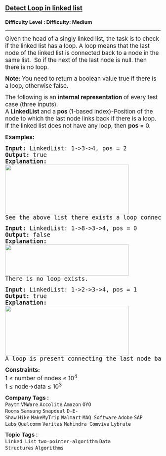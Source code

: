 <h2><a href="https://www.geeksforgeeks.org/problems/detect-loop-in-linked-list/1">Detect Loop in linked list</a></h2><h3>Difficulty Level : Difficulty: Medium</h3><hr><div class="problems_problem_content__Xm_eO"><p><span style="font-size: 14pt;">Given the head of a singly linked list, the task is to check if the linked list has a loop. A loop means that the last node of the linked list is connected back to a node in the same list.&nbsp; So if the next of the last node is null. then there is no loop. </span></p>
<p><span style="font-size: 14pt;"><strong>Note: </strong>You need to return a boolean value true if there is a loop, otherwise false.<br></span></p>
<p><span style="font-size: 14pt;">The following is an <strong>internal representation </strong>of every test case (three inputs).<br>A<strong> LinkedList </strong>and a<strong> </strong><strong>pos </strong>(1-based index)-Position of the node to which the last node links back if there is a loop. If the linked list does not have any loop, then <strong>pos</strong> = 0.</span></p>
<p><span style="font-size: 14pt;"><strong>Examples:</strong></span></p>
<pre><span style="font-size: 14pt;"><strong>Input: </strong>LinkedList: 1-&gt;3-&gt;4, pos = 2
<strong>Output: </strong>true<strong>
Explanation: <br><img src="https://media.geeksforgeeks.org/img-practice/prod/addEditProblem/700099/Web/Other/blobid1_1718699705.png" width="400" height="160"><br></strong>See the above list there exists a loop connecting the last node back to the second node.<br></span></pre>
<pre><span style="font-size: 14pt;"><strong>Input: </strong>LinkedList:<strong> </strong>1-&gt;8-&gt;3-&gt;4, pos = 0
<strong>Output: </strong>false<strong>
Explanation: <br><img src="https://media.geeksforgeeks.org/img-practice/prod/addEditProblem/700099/Web/Other/blobid2_1718699755.png" width="400" height="100"><br></strong>There is no loop exists.<br></span></pre>
<pre><span style="font-size: 14pt;"><strong>Input: </strong>LinkedList: 1-&gt;2-&gt;3-&gt;4, pos = 1
<strong>Output: </strong>true<strong>
Explanation:</strong></span><br><span style="font-size: 14pt;"><img src="https://media.geeksforgeeks.org/img-practice/prod/addEditProblem/700332/Web/Other/blobid2_1718609744.png" width="400" height="160"></span><br><span style="font-size: 14pt;">A loop is present connecting the last node back to the first node.</span></pre>
<p><span style="font-size: 14pt;"><strong>Constraints:</strong></span><br><span style="font-size: 14pt;">1 ≤ number of nodes ≤ 10<sup>4</sup><br>1 ≤ node-&gt;data ≤ 10<sup>3</sup></span></p></div><p><span style=font-size:18px><strong>Company Tags : </strong><br><code>Paytm</code>&nbsp;<code>VMWare</code>&nbsp;<code>Accolite</code>&nbsp;<code>Amazon</code>&nbsp;<code>OYO Rooms</code>&nbsp;<code>Samsung</code>&nbsp;<code>Snapdeal</code>&nbsp;<code>D-E-Shaw</code>&nbsp;<code>Hike</code>&nbsp;<code>MakeMyTrip</code>&nbsp;<code>Walmart</code>&nbsp;<code>MAQ Software</code>&nbsp;<code>Adobe</code>&nbsp;<code>SAP Labs</code>&nbsp;<code>Qualcomm</code>&nbsp;<code>Veritas</code>&nbsp;<code>Mahindra Comviva</code>&nbsp;<code>Lybrate</code>&nbsp;<br><p><span style=font-size:18px><strong>Topic Tags : </strong><br><code>Linked List</code>&nbsp;<code>two-pointer-algorithm</code>&nbsp;<code>Data Structures</code>&nbsp;<code>Algorithms</code>&nbsp;